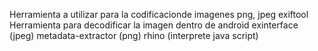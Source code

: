 Herramienta a utilizar para la codificacionde imagenes png, jpeg
exiftool
Herramienta para decodificar la imagen dentro de android
exinterface (jpeg)
metadata-extractor (png)
rhino (interprete java script)

